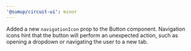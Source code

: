 ```yaml
---
'@sumup/circuit-ui': minor
---
```


Added a new `navigationIcon` prop to the Button component. Navigation icons hint that the button will perform an unexpected action, such as opening a dropdown or navigating the user to a new tab.
